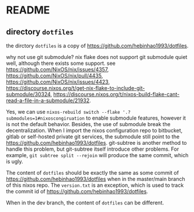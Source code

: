 # README

## directory `dotfiles`

the dirctory `dotfiles` is a copy of https://github.com/hebinhao1993/dotfiles.

why not use git submodule? nix flake does not support git submodule quiet well, although there exists some support. see https://github.com/NixOS/nix/issues/4357, https://github.com/NixOS/nix/pull/4435, https://github.com/NixOS/nix/issues/4423, https://discourse.nixos.org/t/get-nix-flake-to-include-git-submodule/30324, https://discourse.nixos.org/t/nixos-build-flake-cant-read-a-file-in-a-submodule/21932.

Yes, we can use `nixos-rebuild switch --flake '.?submodules=1#nixoscongiruation` to enable submodule features, however it is not the default behavior. Besides, the use of submodule break the decentralization. When I import the nixos configuration repo to bitbucket, gitlab or self-hosted private git services, the submodule still point to the https://github.com/hebinhao1993/dotfiles. git-subtree is another method to handle this problem, but git-subtree itself introduce other problems. For example, `git subtree split --rejoin` will produce the same commit, which is ugly.

The content of `dotfiles` should be exactly the same as some commit of https://github.com/hebinhao1993/dotfiles when in the master/main branch of this nixos repo. The `version.txt` is an exception, which is used to track the commit id of https://github.com/hebinhao1993/dotfiles.

When in the dev branch, the content of `dotfiles` can be different.
